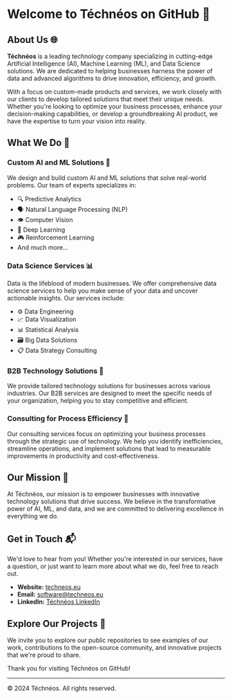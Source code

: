 # Welcome to Téchnéos on GitHub 🎉
<!--
<img src="https://github.com/techneos/.github/blob/e46ab8c880541d7a003403a54dc9a548f1954a88/profile/techneos-logo.png" width="100" height="100">
-->
## About Us 🌐

**Téchnéos** is a leading technology company specializing in cutting-edge Artificial Intelligence (AI), Machine Learning (ML), and Data Science solutions. We are dedicated to helping businesses harness the power of data and advanced algorithms to drive innovation, efficiency, and growth.

With a focus on custom-made products and services, we work closely with our clients to develop tailored solutions that meet their unique needs. Whether you're looking to optimize your business processes, enhance your decision-making capabilities, or develop a groundbreaking AI product, we have the expertise to turn your vision into reality.

## What We Do 💼

### Custom AI and ML Solutions 🤖
We design and build custom AI and ML solutions that solve real-world problems. Our team of experts specializes in:
- 🔍 Predictive Analytics
- 🗣️ Natural Language Processing (NLP)
- 👁️ Computer Vision
- 🧠 Deep Learning
- 🎮 Reinforcement Learning
- And much more...

### Data Science Services 📊
Data is the lifeblood of modern businesses. We offer comprehensive data science services to help you make sense of your data and uncover actionable insights. Our services include:
- ⚙️ Data Engineering
- 📈 Data Visualization
- 📊 Statistical Analysis
- 🗃️ Big Data Solutions
- 📋 Data Strategy Consulting

### B2B Technology Solutions 🏢
We provide tailored technology solutions for businesses across various industries. Our B2B services are designed to meet the specific needs of your organization, helping you to stay competitive and efficient.

### Consulting for Process Efficiency 🚀
Our consulting services focus on optimizing your business processes through the strategic use of technology. We help you identify inefficiencies, streamline operations, and implement solutions that lead to measurable improvements in productivity and cost-effectiveness.

## Our Mission 🎯
At Téchnéos, our mission is to empower businesses with innovative technology solutions that drive success. We believe in the transformative power of AI, ML, and data, and we are committed to delivering excellence in everything we do.

## Get in Touch 📬

We'd love to hear from you! Whether you're interested in our services, have a question, or just want to learn more about what we do, feel free to reach out.

- **Website:** [techneos.eu](https://techneos.eu)
- **Email:** software@techneos.eu
- **LinkedIn:** [Téchnéos LinkedIn](https://www.linkedin.com/company/téchnéos)

## Explore Our Projects 🚀

We invite you to explore our public repositories to see examples of our work, contributions to the open-source community, and innovative projects that we're proud to share.

Thank you for visiting Téchnéos on GitHub!

---

© 2024 Téchnéos. All rights reserved.
